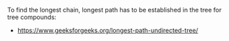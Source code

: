 To find the longest chain, longest path has to be established in the tree
for tree compounds:

* https://www.geeksforgeeks.org/longest-path-undirected-tree/
